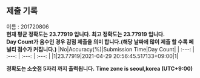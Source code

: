 


  
## 제출 기록  
이름 : 201720806  
**현재 평균 정확도는 23.77919 입니다. 최고 정확도는 23.77919 입니다.**  
**Day Count가 음수인 경우 감점 제출을 의미 합니다.(해당 날짜에 많이 제출 할 수록 페널티 점수가 커집니다.)**
|No|Accuracy(%)|Submission Time|Day Count|
| :---: | :---: | :---: | :---: |
|1|23.77919|2021-04-29 20:56:45.517133+09:00|1|


**정확도는 소숫점 5자리 까지 출력됩니다.**
**Time zone is seoul,korea (UTC+9:00)**
